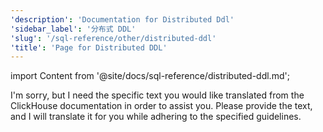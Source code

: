 ```yaml
---
'description': 'Documentation for Distributed Ddl'
'sidebar_label': '分布式 DDL'
'slug': '/sql-reference/other/distributed-ddl'
'title': 'Page for Distributed DDL'
---
```


import Content from '@site/docs/sql-reference/distributed-ddl.md';

I'm sorry, but I need the specific text you would like translated from the ClickHouse documentation in order to assist you. Please provide the text, and I will translate it for you while adhering to the specified guidelines.
